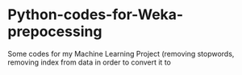 # Python-codes-for-Weka-prepocessing
Some codes for my Machine Learning Project (removing stopwords, removing index from data in order to convert it to 
